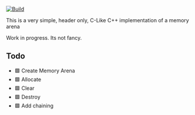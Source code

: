 [![Build](https://github.com/pbentes/Arena/actions/workflows/build.yml/badge.svg)](https://github.com/pbentes/Arena/actions/workflows/build.yml)

This is a very simple, header only, C-Like C++ implementation of a memory arena

Work in progress. Its not fancy.

## Todo

- 🟩 Create Memory Arena
- 🟩 Allocate
- 🟩 Clear
- 🟩 Destroy
- 🟩 Add chaining